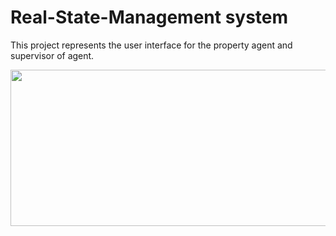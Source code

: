 ﻿# Real-State-Management system
This project represents the user interface for the property agent and supervisor of agent.


<p align="center">
  <img width="800" height="250" src="https://content.usaa.com/mcontent/static_assets/Media/real-estate-rern-vid-teaser.gif?cacheid=3092709742_p">
</p>


